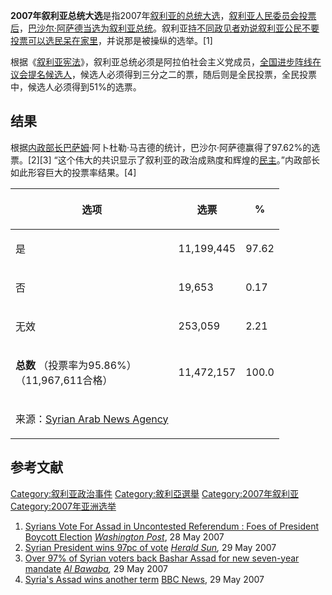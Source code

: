 **2007年叙利亚总统大选**是指2007年[叙利亚的](../Page/叙利亚.md "wikilink")[总统大选](https://zh.wikipedia.org/wiki/总统 "wikilink")，[叙利亚人民委员会投票后](https://zh.wikipedia.org/wiki/叙利亚人民委员会 "wikilink")，[巴沙尔·阿萨德当选为](../Page/巴沙尔·阿萨德.md "wikilink")[叙利亚总统](../Page/叙利亚总统.md "wikilink")。叙利亚[持不同政见者劝说叙利亚](../Page/持不同政见者.md "wikilink")[公民不要投票可以选民呆在家里](../Page/公民.md "wikilink")，并说那是被操纵的选举。\[1\]

根据《[叙利亚宪法](https://zh.wikipedia.org/wiki/叙利亚宪法 "wikilink")》，叙利亚总统必须是阿拉伯社会主义党成员，[全国进步阵线在](../Page/全国进步阵线.md "wikilink")[议会提名候选人](../Page/议会.md "wikilink")，候选人必须得到三分之二的票，随后则是全民投票，全民投票中，候选人必须得到51%的选票。

## 结果

根据[内政部长巴萨姆](https://zh.wikipedia.org/wiki/内政部 "wikilink")·阿卜杜勒·马吉德的统计，巴沙尔·阿萨德赢得了97.62%的选票。\[2\]\[3\]
“这个伟大的共识显示了叙利亚的政治成熟度和辉煌的[民主](../Page/民主.md "wikilink")。”内政部长如此形容巨大的投票率结果。\[4\]

<table>
<thead>
<tr class="header">
<th><p>选项</p></th>
<th><p>选票</p></th>
<th><p>%</p></th>
</tr>
</thead>
<tbody>
<tr class="odd">
<td><p>是</p></td>
<td><p>11,199,445</p></td>
<td><p>97.62</p></td>
</tr>
<tr class="even">
<td><p>否</p></td>
<td><p>19,653</p></td>
<td><p>0.17</p></td>
</tr>
<tr class="odd">
<td><p>无效</p></td>
<td><p>253,059</p></td>
<td><p>2.21</p></td>
</tr>
<tr class="even">
<td><p><strong>总数</strong> （投票率为95.86%）<br />
（11,967,611合格）</p></td>
<td><p>11,472,157</p></td>
<td><p>100.0</p></td>
</tr>
<tr class="odd">
<td><p>来源：<a href="https://web.archive.org/web/20130731144601/http://sana.sy/eng/141/2007/05/29/120564.htm">Syrian Arab News Agency</a></p></td>
<td></td>
<td></td>
</tr>
</tbody>
</table>

## 参考文献

[Category:叙利亚政治事件](https://zh.wikipedia.org/wiki/Category:叙利亚政治事件 "wikilink")
[Category:敘利亞選舉](https://zh.wikipedia.org/wiki/Category:敘利亞選舉 "wikilink")
[Category:2007年叙利亚](https://zh.wikipedia.org/wiki/Category:2007年叙利亚 "wikilink")
[Category:2007年亚洲选举](https://zh.wikipedia.org/wiki/Category:2007年亚洲选举 "wikilink")

1.  [Syrians Vote For Assad in Uncontested Referendum : Foes of
    President Boycott
    Election](http://www.washingtonpost.com/wp-dyn/content/article/2007/05/27/AR2007052701117.html)
    *[Washington
    Post](https://zh.wikipedia.org/wiki/Washington_Post "wikilink")*, 28
    May 2007
2.  [Syrian President wins 97pc of
    vote](http://www.news.com.au/heraldsun/story/0,21985,21815844-5005961,00.html)
    *[Herald Sun](https://zh.wikipedia.org/wiki/Herald_Sun "wikilink"),*
    29 May 2007
3.  [Over 97% of Syrian voters back Bashar Assad for new seven-year
    mandate](http://www.albawaba.com/en/countries/Syria/213371) *[Al
    Bawaba](https://zh.wikipedia.org/wiki/Al_Bawaba "wikilink"),* 29 May
    2007
4.  [Syria's Assad wins another
    term](http://news.bbc.co.uk/1/hi/world/middle_east/6700021.stm) [BBC
    News](https://zh.wikipedia.org/wiki/BBC_News "wikilink"), 29 May
    2007
